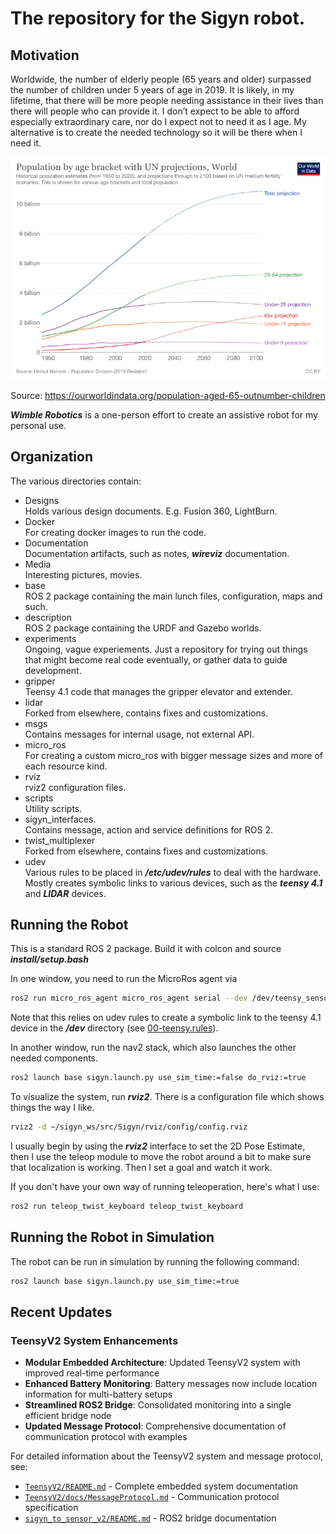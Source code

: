 # The repository for the Sigyn robot.
## Motivation
Worldwide, the number of elderly people (65 years and older) surpassed the number of children under 5 years of age in 2019. It is likely, in my lifetime, that there will be more people needing assistance in their lives than there will people who can provide it. I don’t expect to be able to afford especially extraordinary care, nor do I expect not to need it as I age. My alternative is to create the needed technology so it will be there when I need it.
<div style="text-align: center;">
  <img src="Media/Pictures/historic-and-un-pop-projections-by-age.webp" alt="alt text">
  <p>Source: <a href="https://ourworldindata.org/population-aged-65-outnumber-children">https://ourworldindata.org/population-aged-65-outnumber-children</a></p>
</div>

***Wimble Robotics*** is a one-person effort to create an assistive robot for my personal use.


## Organization
The various directories contain:
* Designs<br/>
    Holds various design documents. E.g. Fusion 360, LightBurn.
* Docker<br/>
    For creating docker images to run the code.
* Documentation<br/>
    Documentation artifacts, such as notes, ***wireviz*** documentation.
* Media<br/>
    Interesting pictures, movies.
* base<br/>
    ROS 2 package containing the main lunch files, configuration, maps and such.
* description<br/>
    ROS 2 package containing the URDF and Gazebo worlds.
* experiments<br/>
    Ongoing, vague experiements. Just a repository for trying out things that
    might become real code eventually, or gather data to guide development.
* gripper<br/>
    Teensy 4.1 code that manages the gripper elevator and extender.
* lidar<br/>
    Forked from elsewhere, contains fixes and customizations.
* msgs<br/>
    Contains messages for internal usage, not external API.
* micro_ros<br/>
    For creating a custom micro_ros with bigger message sizes and more of each resource kind.
* rviz<br/>
    rviz2 configuration files.
* scripts<br/>
    Utility scripts.
* sigyn_interfaces.<br/>
    Contains message, action and service definitions for ROS 2.
* twist_multiplexer<br/>
    Forked from elsewhere, contains fixes and customizations.
* udev<br/>
    Various rules to be placed in ***/etc/udev/rules*** to deal with the hardware. Mostly creates symbolic links to various devices, such as the ***teensy 4.1*** and ***LIDAR*** devices.

## Running the Robot
This is a standard ROS 2 package. Build it with colcon and source ***install/setup.bash***

In one window, you need to run the MicroRos agent via
``` bash
ros2 run micro_ros_agent micro_ros_agent serial --dev /dev/teensy_sensor
```
Note that this relies on udev rules to create a symbolic link to the teensy 4.1 device in the ***/dev*** directory (see [00-teensy.rules](udev/00-teensy.rules)).

In another window, run the nav2 stack, which also launches the other needed components.
``` bash
ros2 launch base sigyn.launch.py use_sim_time:=false do_rviz:=true
```

To visualize the system, run ***rviz2***. There is a configuration file which shows things the way I like.
``` bash
rviz2 -d ~/sigyn_ws/src/Sigyn/rviz/config/config.rviz
```

I usually begin by using the ***rviz2*** interface to set the 2D Pose Estimate, then I use the teleop module to move the robot around a bit to make sure that localization is working. Then I set a goal and watch it work.

If you don't have your own way of running teleoperation, here's what I use:
``` bash
ros2 run teleop_twist_keyboard teleop_twist_keyboard
```

## Running the Robot in Simulation
The robot can be run in simulation by running the following command:
``` bash
ros2 launch base sigyn.launch.py use_sim_time:=true
```

## Recent Updates

### TeensyV2 System Enhancements
- **Modular Embedded Architecture**: Updated TeensyV2 system with improved real-time performance
- **Enhanced Battery Monitoring**: Battery messages now include location information for multi-battery setups
- **Streamlined ROS2 Bridge**: Consolidated monitoring into a single efficient bridge node
- **Updated Message Protocol**: Comprehensive documentation of communication protocol with examples

For detailed information about the TeensyV2 system and message protocol, see:
- [`TeensyV2/README.md`](TeensyV2/README.md) - Complete embedded system documentation
- [`TeensyV2/docs/MessageProtocol.md`](TeensyV2/docs/MessageProtocol.md) - Communication protocol specification
- [`sigyn_to_sensor_v2/README.md`](sigyn_to_sensor_v2/README.md) - ROS2 bridge documentation
